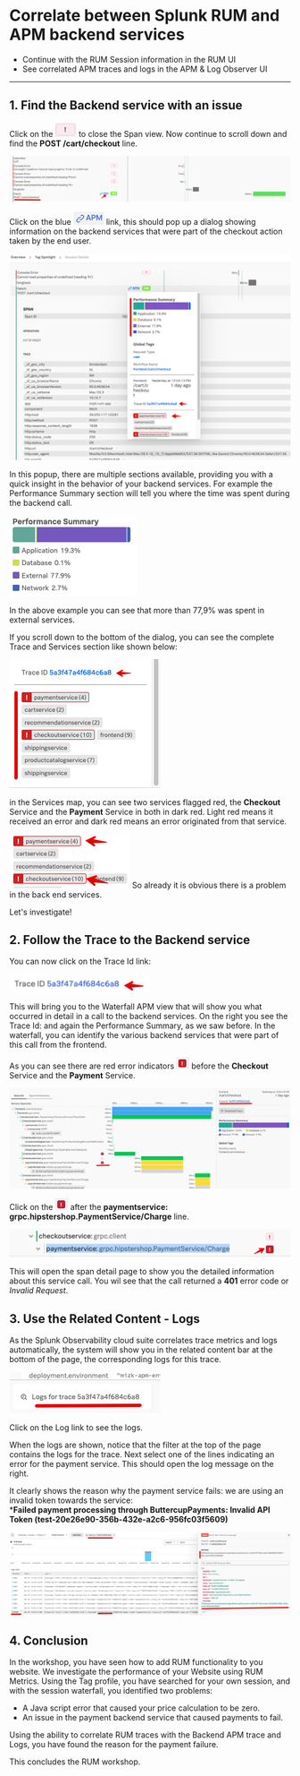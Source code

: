# Correlate between Splunk RUM and APM backend services

* Continue with the RUM Session information in the RUM UI
* See correlated APM traces and logs in the APM & Log Observer UI

---

## 1. Find the Backend service with an issue

Click on the ![RUM-JS](../images/rum/RUM-JS-Error.png) to close the Span view.
Now continue to scroll down and find the **POST /cart/checkout** line.

![RUM-APM-Click](../images/rum//RUM-APM-Click.png)

Click on the blue ![RUM-APM-BLUE](../images/rum/RUM-APM.png) link, this should pop up a dialog showing information on the backend services that were part of the checkout action taken by the end user.

![RUM-APM-Trace](../images/rum//RUM-Trace.png)

In this popup, there are multiple sections available, providing you with a quick insight in the behavior of your backend services. For example the Performance Summary section will tell you where the time was spent during the backend call.

![RUM-APM-Trace-perf](../images/rum/RUM-Trace-Performance.png)

In the above example you can see that more than 77,9% was spent in external services.

If you scroll down to the bottom of the dialog, you can see the complete Trace and Services section like shown below:

![RUM-APM-Trace-services](../images/rum/RUM-Trace-Services.png)

in the Services map, you can see two services flagged red, the **Checkout** Service and the **Payment** Service in both in dark red. Light red means it received an error and dark red means an error originated from that service.

![RUM-APM-Trace-services-detail](../images/rum/RUM-Trace-Services-Detail.png)
So already it is obvious there is a problem in the back end services.

Let's investigate!

## 2.  Follow the Trace to the Backend service

You can now click on the Trace Id link:

![RUM-APM-Trace-link](../images/rum/RUM-Trace-url.png)

This will bring you to the Waterfall APM view that will show you what occurred in detail in a call to the backend services.
On the right you see the Trace Id: and again the Performance Summary, as we saw before.
In the waterfall, you can identify the various backend services that were part of this call from the frontend.

As you can see there are red error indicators ![RUM-APM-error-flag](../images/rum/APM_Error_Flag.png)
before the **Checkout** Service and the **Payment** Service.

![RUM-APM-waterfall](../images/rum/RUM-APM-Waterfall.png)

Click on the ![RUM-APM-error-flag](../images/rum/APM_Error_Flag.png) after the **paymentservice: grpc.hipstershop.PaymentService/Charge** line.

![RUM-payment-click](../images/rum/payment-click.png)

This will open the span detail page to show you the detailed information about this service call.
You wil see that the call returned a **401** error code or *Invalid Request*.

## 3.  Use the Related Content - Logs

As the Splunk Observability cloud suite correlates trace metrics and logs automatically, the system will show you in the related content bar at the bottom of the page, the corresponding logs for this trace.

![RUM-payment-related-content](../images/rum/log-corelation.png)

Click on the Log link to see the logs.

When the logs are shown, notice that the filter at the top of the page contains the logs for the trace.
Next select one of the  lines indicating an error for the payment service.
This should open the log message on the right.

It clearly shows the reason why the payment service fails: we are using an invalid token towards the service:  
***Failed payment processing through ButtercupPayments: Invalid API Token (test-20e26e90-356b-432e-a2c6-956fc03f5609)**

![RUM-logs](../images/rum/RUM-LogObserver.png)

## 4.  Conclusion

In the workshop, you have seen how to add RUM functionality to you website.
We investigate the performance of your Website using RUM Metrics.
Using the Tag profile, you have searched for your own session, and with the session waterfall, you identified two problems:

* A Java script error that caused your price calculation to be zero.
* An issue in the payment backend service that caused payments to fail.

Using the ability to correlate RUM traces with the Backend APM trace and Logs, you have found the reason for the payment failure.

This concludes the RUM workshop.
